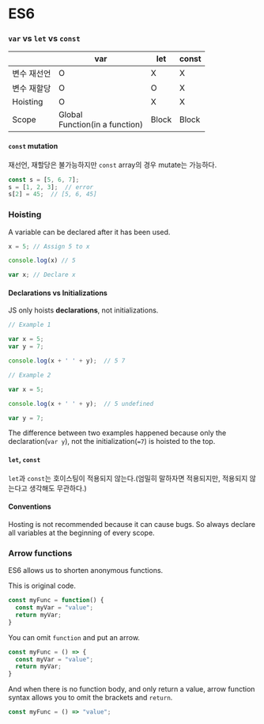 # ES6

### `var` vs `let` vs `const`

|             | var                                 | let   | const |
| ----------- | ----------------------------------- | ----- | ----- |
| 변수 재선언 | O                                   | X     | X     |
| 변수 재할당 | O                                   | O     | X     |
| Hoisting    | O                                   | X     | X     |
| Scope       | Global<br />Function(in a function) | Block | Block |

#### `const` mutation

재선언, 재할당은 불가능하지만 `const` array의 경우 mutate는 가능하다.

```js
const s = [5, 6, 7];
s = [1, 2, 3];  // error
s[2] = 45;  // [5, 6, 45]
```



### Hoisting

A variable can be declared after it has been used.

```js
x = 5; // Assign 5 to x

console.log(x) // 5

var x; // Declare x
```

#### Declarations vs Initializations

JS only hoists **declarations**, not initializations.

```js
// Example 1

var x = 5;
var y = 7;

console.log(x + ' ' + y);  // 5 7
```

```js
// Example 2

var x = 5;

console.log(x + ' ' + y);  // 5 undefined

var y = 7;
```

The difference between two examples happened because only the declaration(`var y`), not the initialization(`=7`)  is hoisted to the top.

#### `let`, `const`

`let`과 `const`는 호이스팅이 적용되지 않는다.(엄밀히 말하자면 적용되지만, 적용되지 않는다고 생각해도 무관하다.)

#### Conventions

Hosting is not recommended because it can cause bugs. So always declare all variables at the beginning of every scope.



### Arrow functions

ES6 allows us to shorten anonymous functions.

This is original code.

```js
const myFunc = function() {
  const myVar = "value";
  return myVar;
}
```

You can omit `function` and put an arrow.

```js
const myFunc = () => {
  const myVar = "value";
  return myVar;
}
```

And when there is no function body, and only return a value, arrow function syntax allows you to omit the brackets and `return`.

```js
const myFunc = () => "value";
```

